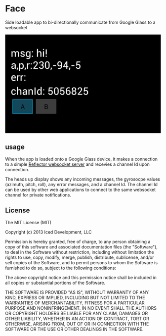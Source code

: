 Face
====

Side loadable app to bi-directionally communicate from Google Glass to a websocket 



![Screenshot](screenshot.png)

## usage

When the app is loaded onto a Google Glass device, it makes a connection to a simple [Reflector websocket server](https://github.com/monteslu/reflector)  and recevies a channel Id upon connection.

The heads up display shows any incoming messages, the gyrosocpe values (azimuth, pitch, roll), any error messages, and a channel Id.
The channel Id can be used by other web applications to connect to the same websocket channel for private notifications.







## License

The MIT License (MIT)

Copyright (c) 2013 Iced Development, LLC

Permission is hereby granted, free of charge, to any person obtaining a copy of this software and associated documentation files (the "Software"), to deal in the Software without restriction, including without limitation the rights to use, copy, modify, merge, publish, distribute, sublicense, and/or sell copies of the Software, and to permit persons to whom the Software is furnished to do so, subject to the following conditions:

The above copyright notice and this permission notice shall be included in all copies or substantial portions of the Software.

THE SOFTWARE IS PROVIDED "AS IS", WITHOUT WARRANTY OF ANY KIND, EXPRESS OR IMPLIED, INCLUDING BUT NOT LIMITED TO THE WARRANTIES OF MERCHANTABILITY, FITNESS FOR A PARTICULAR PURPOSE AND NONINFRINGEMENT. IN NO EVENT SHALL THE AUTHORS OR COPYRIGHT HOLDERS BE LIABLE FOR ANY CLAIM, DAMAGES OR OTHER LIABILITY, WHETHER IN AN ACTION OF CONTRACT, TORT OR OTHERWISE, ARISING FROM, OUT OF OR IN CONNECTION WITH THE SOFTWARE OR THE USE OR OTHER DEALINGS IN THE SOFTWARE.
